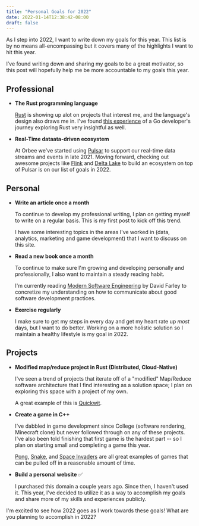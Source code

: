 ```yaml
---
title: "Personal Goals for 2022"
date: 2022-01-14T12:38:42-08:00
draft: false
---
```

 
As I step into 2022, I want to write down my goals for this year. This list is
by no means all-encompassing but it covers many of the highlights I want to hit
this year.
 
I’ve found writing down and sharing my goals to be a great motivator, so this 
post will hopefully help me be more accountable to my goals this year.
 
## Professional
 
- **The Rust programming language**
 
  [Rust](https://www.rust-lang.org/) is showing up alot on projects that 
  interest me, and the language's design also draws me in. I've found
  [this experience](https://twitter.com/nodirt_/status/1478419198174896130) of a
  Go developer's journey exploring Rust very insightful as well.
 
- **Real-Time dataata-driven ecosystem**
 
  At Orbee we've started using [Pulsar](https://pulsar.apache.org/) to support 
  our real-time data streams and events in late 2021. Moving forward, checking 
  out awesome projects like [Flink](https://flink.apache.org/) and 
  [Delta Lake](https://delta.io/) to build an ecosystem on top of Pulsar is on 
  our list of goals in 2022.
 
## Personal
 
- **Write an article once a month**
 
  To continue to develop my professional writing, I plan on getting myself to 
  write on a regular basis. This is my first post to kick off this trend.
 
  I have some interesting topics in the areas I've worked in (data, analytics,
  marketing and game development) that I want to discuss on this site.
 
- **Read a new book once a month**
 
  To continue to make sure I'm growing and developing personally and
  professionally, I also want to maintain a steady reading habit.
 
  I'm currently reading
  [Modern Software Engineering](https://www.oreilly.com/library/view/modern-software-engineering/9780137314942/)
  by David Farley to concretize my understanding on how to communicate about
  good software development practices.
 
- **Exercise regularly**
 
  I make sure to get my steps in every day and get my heart rate up *most* days,
  but I want to do better. Working on a more holistic solution so I maintain a
  healthy lifestyle is my goal in 2022.
 
## Projects
 
- **Modified map/reduce project in Rust (Distributed, Cloud-Native)**
 
  I've seen a trend of projects that iterate off of a "modified" Map/Reduce
  software architecture that I find interesting as a solution space; I plan on
  exploring this space with a project of my own.
 
  A great example of this is [Quickwit](https://quickwit.io/).
 
- **Create a game in C++**
 
  I've dabbled in game development since College (software rendering,
  Minecraft clone) but never followed through on any of these projects. I've
  also been told finishing that first game is the hardest part -- so I plan on
  starting small and completing a game this year.
 
  [Pong](https://www.ponggame.org/),
  [Snake](https://en.wikipedia.org/wiki/Snake_(video_game_genre)), and
  [Space Invaders](https://en.wikipedia.org/wiki/Space_Invaders) are all great
  examples of games that can be pulled off in a reasonable amount of time.
 
- **Build a personal website** ✅
 
  I purchased this domain a couple years ago. Since then, I haven't used it.
  This year, I've decided to utilize it as a way to accomplish my goals and
  share more of my skills and experiences publicly.
 
I'm excited to see how 2022 goes as I work towards these goals! What are you
planning to accomplish in 2022?
